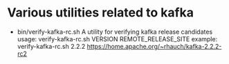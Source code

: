 # Various utilities related to kafka

- bin/verify-kafka-rc.sh
  A utility for verifying kafka release candidates
  usage: verify-kafka-rc.sh VERSION REMOTE_RELEASE_SITE
  example: verify-kafka-rc.sh 2.2.2 https://home.apache.org/~rhauch/kafka-2.2.2-rc2